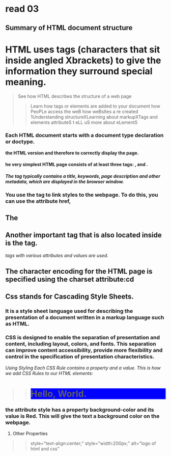 # read 03
## Summary of **HTML document structure**


# HTML uses tags (characters that sit inside angled Xbrackets) to give the information they surround special meaning.

>See how HTML describes the structure of a web page
>>Learn how tags or elements are added to your document
>>how PeoPLe access the weB
>>how weBsItes a re created
>>1Understanding structureXLearning about markupXTags and elements
>>attributeS t  eLL uS more about eLementS

### Each HTML document starts with a document type declaration or doctype.

 **the HTML version and therefore to correctly display the page.**
 *<!DOCTYPE html>*

#### he very simplest HTML page consists of at least three tags: <html>, <head> and <body>. 
##### The <head> tag typically contains a title, keywords, page description and other metadata, which are displayed in the browser window.

### You use the <link> tag to link styles to the webpage. To do this, you can use the attribute href, 
### <head>
  _<link href="style_file_address.css" rel="stylesheet">_
### </head>

## The <title> tag is yet another element that is located inside <head>. You can use this tag to assign the page title, which is displayed in browser tabs.
## <head>
  _<title>HTML CSS Course</title>_
## </head>

## Another important tag that is also located inside <head> is the <meta> tag. 
 _<meta> tags with various attributes and values are used._

## The character encoding for the HTML page is specified using the charset attribute:cd
## <meta charset="name of character encoding">

## Css stands for Cascading Style Sheets. 
### It is a style sheet language used for describing the presentation of a document written in a markup language such as HTML.

### CSS is designed to enable the separation of presentation and content, including layout, colors, and fonts. This separation can improve content accessibility, provide more flexibility and control in the specification of presentation characteristics.


_Using Styling Each CSS Rule contains a property and a value. This is how we add CSS Rules to our HTML elements:_

 >> <h1 style="background-color:Blue;">Hello, World.</h1>

### the attribute style has a property background-color and its value is Red. This will give the text a background color on the webpage.
 1.  Other Properties
>> style="text-align:center;"
>> style="width:200px;"
>>alt="logo of html and css"
